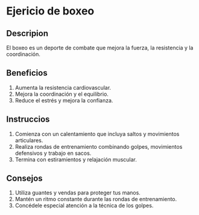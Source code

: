 # Ejericio de boxeo

## Descripion 
El boxeo es un deporte de combate que mejora la fuerza, la resistencia y la coordinación.

## Beneficios
1. Aumenta la resistencia cardiovascular.
2. Mejora la coordinación y el equilibrio.
3. Reduce el estrés y mejora la confianza.

## Instruccios
1. Comienza con un calentamiento que incluya saltos y movimientos articulares.
2. Realiza rondas de entrenamiento combinando golpes, movimientos defensivos y trabajo en sacos.
3. Termina con estiramientos y relajación muscular.

## Consejos
1. Utiliza guantes y vendas para proteger tus manos.
2. Mantén un ritmo constante durante las rondas de entrenamiento.
3. Concédele especial atención a la técnica de los golpes.

